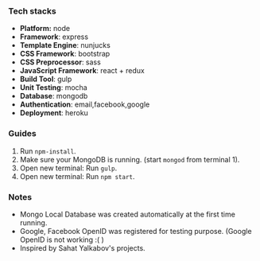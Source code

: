 ### Tech stacks
- **Platform:** node
- **Framework**: express
- **Template Engine**: nunjucks
- **CSS Framework**: bootstrap
- **CSS Preprocessor**: sass
- **JavaScript Framework**: react + redux
- **Build Tool**: gulp
- **Unit Testing**: mocha
- **Database**: mongodb
- **Authentication**: email,facebook,google
- **Deployment**: heroku

### Guides

1. Run `npm-install`.
2. Make sure your MongoDB is running. (start `mongod` from terminal 1).
3. Open new terminal: Run `gulp`.
4. Open new terminal: Run `npm start`.

### Notes

- Mongo Local Database was created automatically at the first time running.
- Google, Facebook OpenID was registered for testing purpose. (Google OpenID is not working :( )
- Inspired by Sahat Yalkabov's projects.